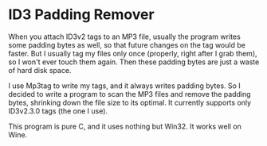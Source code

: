 # ID3 Padding Remover

When you attach ID3v2 tags to an MP3 file, usually the program writes some padding bytes as well, so that future changes on the tag would be faster. But I usually tag my files only once (properly, right after I grab them), so I won't ever touch them again. Then these padding bytes are just a waste of hard disk space.

I use Mp3tag to write my tags, and it always writes padding bytes. So I decided to write a program to scan the MP3 files and remove the padding bytes, shrinking down the file size to its optimal. It currently supports only ID3v2.3.0 tags (the one I use).

This program is pure C, and it uses nothing but Win32. It works well on Wine.
